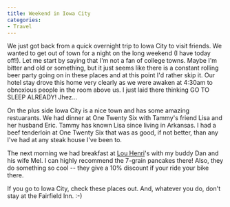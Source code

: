 ```yaml
---
title: Weekend in Iowa City
categories:
- Travel
---
```


We just got back from a quick overnight trip to Iowa City to visit friends. We wanted to get out of town for a night on the long weekend (I have today off!). Let me start by saying that I'm not a fan of college towns. Maybe I'm bitter and old or something, but it just seems like there is a constant rolling beer party going on in these places and at this point I'd rather skip it. Our hotel stay drove this home very clearly as we were awaken at 4:30am to obnoxious people in the room above us. I just laid there thinking GO TO SLEEP ALREADY! Jhez...

On the plus side Iowa City is a nice town and has some amazing restuarants. We had dinner at One Twenty Six with Tammy's friend Lisa and her husband Eric. Tammy has known Lisa since living in Arkansas. I had a beef tenderloin at One Twenty Six that was as good, if not better, than any I've had at any steak house I've been to.

The next morning we had breakfast at [Lou Henri](http://www.gazetteonline.com/go_article/0,1336,18893-74,00.html)'s with my buddy Dan and his wife Mel. I can highly recommend the 7-grain pancakes there! Also, they do something so cool -- they give a 10% discount if your ride your bike there.

If you go to Iowa City, check these places out. And, whatever you do, don't stay at the Fairfield Inn. :-)
